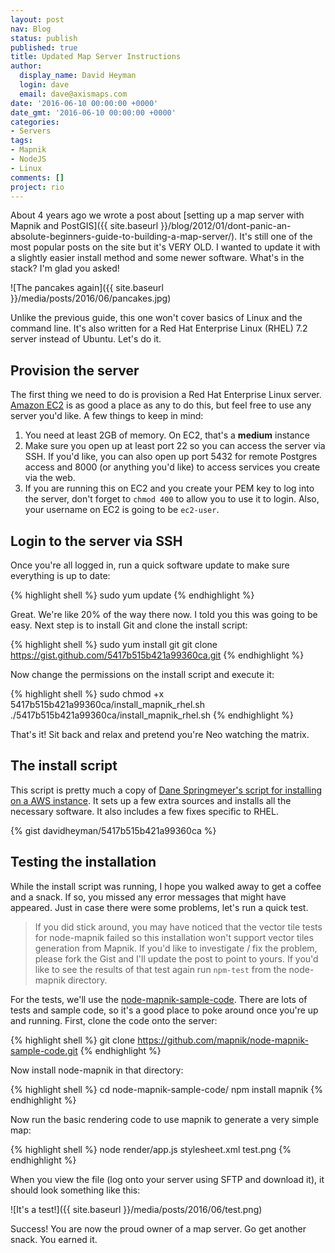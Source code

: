 ```yaml
---
layout: post
nav: Blog
status: publish
published: true
title: Updated Map Server Instructions
author:
  display_name: David Heyman
  login: dave
  email: dave@axismaps.com
date: '2016-06-10 00:00:00 +0000'
date_gmt: '2016-06-10 00:00:00 +0000'
categories:
- Servers
tags:
- Mapnik
- NodeJS
- Linux
comments: []
project: rio
---
```


About 4 years ago we wrote a post about [setting up a map server with Mapnik and PostGIS]({{ site.baseurl }}/blog/2012/01/dont-panic-an-absolute-beginners-guide-to-building-a-map-server/). It's still one of the most popular posts on the site but it's VERY OLD. I wanted to update it with a slightly easier install method and some newer software. What's in the stack? I'm glad you asked!

![The pancakes again]({{ site.baseurl }}/media/posts/2016/06/pancakes.jpg)

Unlike the previous guide, this one won't cover basics of Linux and the command line. It's also written for a Red Hat Enterprise Linux (RHEL) 7.2 server instead of Ubuntu. Let's do it.

## Provision the server

The first thing we need to do is provision a Red Hat Enterprise Linux server. [Amazon EC2](http://aws.amazon.com) is as good a place as any to do this, but feel free to use any server you'd like. A few things to keep in mind:

1. You need at least 2GB of memory. On EC2, that's a **medium** instance
2. Make sure you open up at least port 22 so you can access the server via SSH. If you'd like, you can also open up port 5432 for remote Postgres access and 8000 (or anything you'd like) to access services you create via the web.
3. If you are running this on EC2 and you create your PEM key to log into the server, don't forget to `chmod 400` to allow you to use it to login. Also, your username on EC2 is going to be `ec2-user`.

## Login to the server via SSH

Once you're all logged in, run a quick software update to make sure everything is up to date:

{% highlight shell %}
sudo yum update
{% endhighlight %}

Great. We're like 20% of the way there now. I told you this was going to be easy. Next step is to install Git and clone the install script:

{% highlight shell %}
sudo yum install git
git clone https://gist.github.com/5417b515b421a99360ca.git
{% endhighlight %}

Now change the permissions on the install script and execute it:

{% highlight shell %}
sudo chmod +x 5417b515b421a99360ca/install_mapnik_rhel.sh
./5417b515b421a99360ca/install_mapnik_rhel.sh
{% endhighlight %}

That's it! Sit back and relax and pretend you're Neo watching the matrix.

## The install script

This script is pretty much a copy of [Dane Springmeyer's script for installing on a AWS instance](https://gist.github.com/springmeyer/3427021). It sets up a few extra sources and installs all the necessary software. It also includes a few fixes specific to RHEL.

{% gist davidheyman/5417b515b421a99360ca %}

## Testing the installation

While the install script was running, I hope you walked away to get a coffee and a snack. If so, you missed any error messages that might have appeared. Just in case there were some problems, let's run a quick test.

> If you did stick around, you may have noticed that the vector tile tests for node-mapnik failed so this installation won't support vector tiles generation from Mapnik. If you'd like to investigate / fix the problem, please fork the Gist and I'll update the post to point to yours. If you'd like to see the results of that test again run `npm-test` from the node-mapnik directory.

For the tests, we'll use the [node-mapnik-sample-code](https://github.com/mapnik/node-mapnik-sample-code). There are lots of tests and sample code, so it's a good place to poke around once you're up and running. First, clone the code onto the server:

{% highlight shell %}
git clone https://github.com/mapnik/node-mapnik-sample-code.git
{% endhighlight %}

Now install node-mapnik in that directory:

{% highlight shell %}
cd node-mapnik-sample-code/
npm install mapnik
{% endhighlight %}

Now run the basic rendering code to use mapnik to generate a very simple map:

{% highlight shell %}
node render/app.js stylesheet.xml test.png
{% endhighlight %}

When you view the file (log onto your server using SFTP and download it), it should look something like this:

![It's a test!]({{ site.baseurl }}/media/posts/2016/06/test.png)

Success! You are now the proud owner of a map server. Go get another snack. You earned it.
